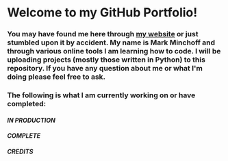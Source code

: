 # Welcome to my GitHub Portfolio!

### You may have found me here through [my website](https://www.markminchoff.com/) or just stumbled upon it by accident. My name is Mark Minchoff and through various online tools I am learning how to code. I will be uploading projects (mostly those written in Python) to this repository. If you have any question about me or what I'm doing please feel free to ask. 

### The following is what I am currently working on or have completed:

#### ***IN PRODUCTION***

#### ***COMPLETE***

#### ***CREDITS***
